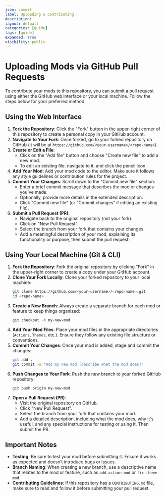 ```yaml
---
icon: commit
label: Uploading & contributing
description: 
layout: defualt
categories: [guide]
tags: [guide]
expanded: true
visibility: public
---
```

# Uploading Mods via GitHub Pull Requests

To contribute your mods to this repository, you can submit a pull request using either the GitHub web interface or your local machine. Follow the steps below for your preferred method.

## Using the Web Interface

1. **Fork the Repository**: Click the "Fork" button in the upper-right corner of this repository to create a personal copy in your GitHub account.
2. **Navigate to Your Fork**: Once forked, go to your forked repository on GitHub (it will be at `https://github.com/<your-username>/<repo-name>`).
3. **Create or Edit a File**: 
    - Click on the "Add file" button and choose "Create new file" to add a new mod.
    - To edit an existing file, navigate to it, and click the pencil icon.
4. **Add Your Mod**: Add your mod code to the editor. Make sure it follows any style guidelines or contribution rules for the project.
5. **Commit Your Changes**: Scroll down to the "Commit new file" section:
    - Enter a brief commit message that describes the mod or changes you’ve made.
    - Optionally, provide more details in the extended description.
    - Click "Commit new file" (or "Commit changes" if editing an existing file).
6. **Submit a Pull Request (PR)**:
    - Navigate back to the original repository (not your fork).
    - Click on "New Pull Request".
    - Select the branch from your fork that contains your changes.
    - Add a meaningful description of your mod, explaining its functionality or purpose, then submit the pull request.

## Using Your Local Machine (Git & CLI)

1. **Fork the Repository**: Fork the original repository by clicking "Fork" in the upper-right corner to create a copy under your GitHub account.
2. **Clone Your Fork Locally**: Clone your forked repository to your local machine:
   ```bash
   git clone https://github.com/<your-username>/<repo-name>.git
   cd <repo-name>
   ```
3. **Create a New Branch**: Always create a separate branch for each mod or feature to keep things organized:
   ```bash
   git checkout -b my-new-mod
   ```
4. **Add Your Mod Files**: Place your mod files in the appropriate directories (`Actions`, `Themes`, etc.). Ensure they follow any existing file structure or conventions.
5. **Commit Your Changes**: Once your mod is added, stage and commit the changes:
   ```bash
   git add .
   git commit -m "Add my new mod [describe what the mod does]"
   ```
6. **Push Changes to Your Fork**: Push the new branch to your forked GitHub repository:
   ```bash
   git push origin my-new-mod
   ```
7. **Open a Pull Request (PR)**:
    - Visit the original repository on GitHub.
    - Click "New Pull Request".
    - Select the branch from your fork that contains your mod.
    - Add a detailed description, including what the mod does, why it's useful, and any special instructions for testing or using it. Then submit the PR.

## Important Notes
- **Testing**: Be sure to test your mod before submitting it. Ensure it works as expected and doesn’t introduce bugs or issues.
- **Branch Naming**: When creating a new branch, use a descriptive name that relates to the mod or feature, such as `add-action-mod` or `fix-theme-mod`.
- **Contributing Guidelines**: If this repository has a `CONTRIBUTING.md` file, make sure to read and follow it before submitting your pull request.